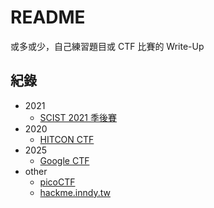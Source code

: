 # README
或多或少，自己練習題目或 CTF 比賽的 Write-Up

## 紀錄
- 2021
  - [SCIST 2021 季後賽](https://web.archive.org/web/20210723050204/https://ctf.scist.org/scoreboard)
- 2020
  - [HITCON CTF](https://ctf2020.hitcon.org/team/414/)
- 2025
  - [Google CTF](https://capturetheflag.withgoogle.com/scoreboard/what%20happened)
- other
  - [picoCTF](https://picoctf.org/)
  - [hackme.inndy.tw](https://hackme.inndy.tw)
